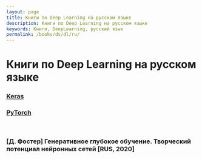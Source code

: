 ```yaml
---
layout: page
title: Книги по Deep Learning на русском языке
description: Книги по Deep Learning на русском языке
keywords: Книги, DeepLearning, русский язык
permalink: /books/ds/dl/ru/
---
```


# Книги по Deep Learning на русском языке

### [Keras](/books/ds/dl/keras/ru/)

### [PyTorch](/books/ds/dl/pytorch/ru/)

<br/>

### [Д. Фостер] Генеративное глубокое обучение. Творческий потенциал нейронных сетей [RUS, 2020]
